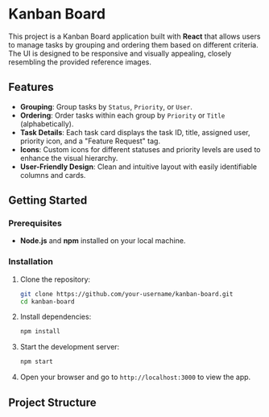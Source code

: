 # Kanban Board

This project is a Kanban Board application built with **React** that allows users to manage tasks by grouping and ordering them based on different criteria. The UI is designed to be responsive and visually appealing, closely resembling the provided reference images.

## Features

- **Grouping**: Group tasks by `Status`, `Priority`, or `User`.
- **Ordering**: Order tasks within each group by `Priority` or `Title` (alphabetically).
- **Task Details**: Each task card displays the task ID, title, assigned user, priority icon, and a "Feature Request" tag.
- **Icons**: Custom icons for different statuses and priority levels are used to enhance the visual hierarchy.
- **User-Friendly Design**: Clean and intuitive layout with easily identifiable columns and cards.

## Getting Started

### Prerequisites

- **Node.js** and **npm** installed on your local machine.

### Installation

1. Clone the repository:
    ```bash
    git clone https://github.com/your-username/kanban-board.git
    cd kanban-board
    ```

2. Install dependencies:
    ```bash
    npm install
    ```

3. Start the development server:
    ```bash
    npm start
    ```

4. Open your browser and go to `http://localhost:3000` to view the app.

## Project Structure



